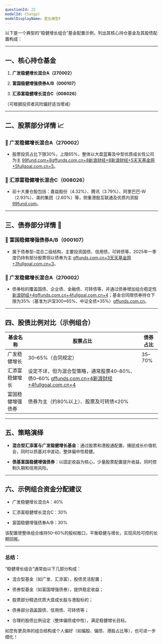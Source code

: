 ```yaml
---
questionId: 22
modelId: Chatgpt
modelDisplayName: 匿名模型F
---
```

以下是一个典型的“稳健增长组合”基金配置示例，列出其核心持仓基金及其股债配置构成：

---

## 一、核心持仓基金

1. **广发稳健增长混合A（270002）**
    
2. **富国稳健增强债券A/B（000107）**
    
3. **汇添富稳健增长混合C（008026）**
    

（可根据投资者风险偏好适当增减）

---

## 二、股票部分详情 📈

### 📌 广发稳健增长混合A（270002）

- 股票投资占比下限30%，上限65%，整体以大盘蓝筹及中型优质成长性公司为主 [99fund.com+8gffunds.com.cn+8新浪财经+8](https://www.gffunds.com.cn/funds/?fromSearch=1&fundcode=2700021&utm_source=chatgpt.com)[新浪财经+5天天基金网+5fullgoal.com.cn+5](https://fundf10.eastmoney.com/ccmx_000107.html?utm_source=chatgpt.com)。
    

### 📌 汇添富稳健增长混合C（008026）

- 前十大重仓股包括：嘉益股份（4.32%）、腾讯（3.79%）、阿里巴巴‑W（2.93%）、美的集团（2.60%）等，侧重港股互联通及优质内资股 [99fund.com](https://www.99fund.com/main/products/pofund/008026/fundgk.shtml?utm_source=chatgpt.com)。
    

---

## 三、债券部分详情 🏦

### 📌 富国稳健增强债券A/B（000107）

- 属于债券型–混合二级结构，主要投资国债、信用债，可转债等，2025年一季度仍持有部分股票但以债券为主 [gffunds.com.cn+3天天基金网+3fullgoal.com.cn+3](https://fundf10.eastmoney.com/ccmx_000107.html?utm_source=chatgpt.com)。
    

### 📌 广发稳健增长混合A（270002）

- 债券标的覆盖国债、企业债、金融债、可转债等，并通过债券增加组合稳定性 [新浪财经+4gffunds.com.cn+4fullgoal.com.cn+4](https://www.gffunds.com.cn/funds/?fromSearch=1&fundcode=2700021&utm_source=chatgpt.com)；基金合同限债券持仓下限为35%（基准为沪深300×65%、中证全债×35%）[gffunds.com.cn](https://www.gffunds.com.cn/funds/?fromSearch=1&fundcode=2700021&utm_source=chatgpt.com)。
    

---

## 四、股债比例对比（示例组合）

|基金名称|股票占比|债券占比|
|---|---|---|
|广发稳健增长|30–65%（合同规定）|35–70%|
|汇添富稳健增长|设定不详，但为混合型策略，通常股票40–80%、债0–60% [gffunds.com.cn+4新浪财经+4fullgoal.com.cn+4](https://vip.stock.finance.sina.com.cn/fund/go.php/vAkFundInfo_JJGKXX/q/65945.phtml?utm_source=chatgpt.com)||
|富国稳健增强债券|债券为主（约80%以上）、股票及可转债≤20%||

---

## 五、策略演绎

- **混合型汇添富与广发稳健增长基金**：通过股票和港股通配置，捕捉成长价值机会，同时以债基对冲波动，整体偏中性稳健。
    
- **债基富国稳健增强债券**：以固定收益为核心，少量股票配置提升收益，同时控制久期和信用风险。
    

---

## 六、示例组合资金分配建议

- 广发稳健增长混合A：40%
    
- 汇添富稳健增长混合C：30%
    
- 富国稳健增强债券A/B：30%
    

该配置使整体组合维持50–60%的股权敞口，平衡稳健与增长，实现风险可控的长期回报。

---

### 总结：

“稳健增长组合”通常由以下几部分构成：

- 混合型基金（如广发、汇添富），股债灵活配置；
    
- 债券型基金（如富国增强债券），提供稳定收益；
    
- 股票部分精选优质大盘成长股与港股标的；
    
- 债券部分涵盖国债、信用债、可转债等；
    
- 合理的股债比例设定（整体偏债或中性），满足稳健增长目标。
    

如您有更具体的组合结构或个人偏好（如偏股、偏债、港股占比等），也可进一步细化！
